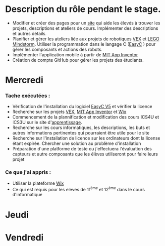 # Description du rôle pendant le stage. 

   * Modifier et créer des pages pour un [site](http://essfsoccerfranco.wixsite.com/infotechnodesign) qui aide les élevés à trouver les projets, descriptions et ateliers de cours. Implémenter des descriptions et autres détails.
   * Planifier et gérer les ateliers liée aux projets de robotiques [VEX](https://www.vexrobotics.com/) et [LEGO Mindstorm](https://www.lego.com/fr-fr/mindstorms/?ignorereferer=true). Utiliser la programmation dans le langage C ([EasyC](https://www.vexrobotics.com/easyc-v5.html) ) pour gérer les composants et actions des robots. 
   * Implémenter l'application mobile à partir de [MIT App Inventor](http://appinventor.mit.edu/explore/)
   * Création de compte GitHub pour gérer les projets des étudiants. 

# Mercredi 

### Tache exécutées : 
   * Vérification  de l'installation du logiciel [EasyC V5](https://www.vexrobotics.com/easyc-v5.html) et vérifier la licence 
   * Recherche sur les projets [VEX](https://www.vexrobotics.com/), [MIT App Inventor](http://appinventor.mit.edu/explore/) et [Wix](wix.com)
   * Commencement de la plannification et modification des cours ICS4U et ICS3U sur le site d'[apprentissage](http://essfsoccerfranco.wixsite.com/infotechnodesign). 
   * Recherche sur les cours informatiques, les descriptions, les buts et autres informations pertinentes qui pourraient être utile pour le site
   * Recherche sur l'installation de licence sur les ordinateurs dont la license étant expirée. Chercher une solution au problème  d'installation
   * Préparation  d'une platforme de teste ou j'effectuera l'évaluation  des capteurs et autre composants que les élèves utiliseront pour faire leurs projet 
   
### Ce que j'ai appris : 
   * Utiliser la plateforme [Wix](wix.com)
   * Ce qui est requis pour les eleves de 11<sup>ème</sup> et 12<sup>ème</sup> dans le cours d'informatique

# Jeudi 



# Vendredi



